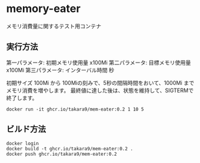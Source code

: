 # memory-eater
メモリ消費量に関するテスト用コンテナ


## 実行方法

第一パラメータ: 初期メモリ使用量 x100Mi
第二パラメータ: 目標メモリ使用量 x100Mi
第三パラメータ: インターバル時間 秒

初期サイズ 100Mi から 100Miの刻みで、5秒の間隔時間をおいて、1000Mi までメモリ消費を増やします。
最終値に達した後は、状態を維持して、SIGTERMで終了します。

```
docker run -it ghcr.io/takara9/mem-eater:0.2 1 10 5
```


## ビルド方法

```
docker login
docker build -t ghcr.io/takara9/mem-eater:0.2 .
docker push ghcr.io/takara9/mem-eater:0.2
```

